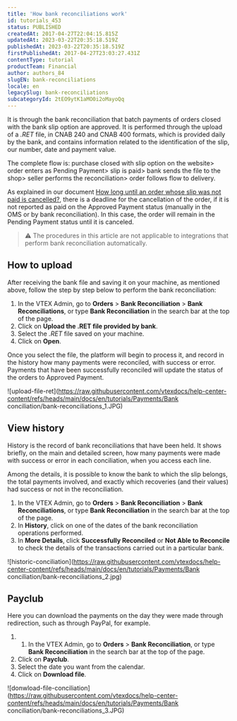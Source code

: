 ```yaml
---
title: 'How bank reconciliations work'
id: tutorials_453
status: PUBLISHED
createdAt: 2017-04-27T22:04:15.815Z
updatedAt: 2023-03-22T20:35:18.519Z
publishedAt: 2023-03-22T20:35:18.519Z
firstPublishedAt: 2017-04-27T23:03:27.431Z
contentType: tutorial
productTeam: Financial
author: authors_84
slugEN: bank-reconciliations
locale: en
legacySlug: bank-reconciliations
subcategoryId: 2tEO9ytK1aMO0i2oMayoQq
---
```


It is through the bank reconciliation that batch payments of orders closed with the bank slip option are approved. It is performed through the upload of a _.RET_ file, in CNAB 240 and CNAB 400 formats, which is provided daily by the bank, and contains information related to the identification of the slip, our number, date and payment value.

The complete flow is: purchase closed with slip option on the website&gt; order enters as Pending Payment&gt; slip is paid&gt; bank sends the file to the shop&gt; seller performs the reconciliation&gt; order follows flow to delivery.

As explained in our document [How long until an order whose slip was not paid is cancelled?](/hc/pt-br/articles/215033318 "How long until an order whose slip was not paid is cancelled?"), there is a deadline for the cancellation of the order, if it is not reported as paid on the Approved Payment status (manually in the OMS or by bank reconciliation). In this case, the order will remain in the Pending Payment status until it is canceled.

>⚠️ The procedures in this article are not applicable to integrations that perform bank reconciliation automatically.

## How to upload

After receiving the bank file and saving it on your machine, as mentioned above, follow the step by step below to perform the bank reconciliation:

1. In the VTEX Admin, go to **Orders** > **Bank Reconciliation** > **Bank Reconciliations**, or type **Bank Reconciliation** in the search bar at the top of the page.
2. Click on **Upload the .RET file provided by bank**.
3. Select the _.RET_ file saved on your machine.
4. Click on **Open**.

Once you select the file, the platform will begin to process it, and record in the history how many payments were reconciled, with success or error. Payments that have been successfully reconciled will update the status of the orders to Approved Payment.

![upload-file-ret](https://raw.githubusercontent.com/vtexdocs/help-center-content/refs/heads/main/docs/en/tutorials/Payments/Bank conciliation/bank-reconciliations_1.JPG)

## View history

History is the record of bank reconciliations that have been held. It shows briefly, on the main and detailed screen, how many payments were made with success or error in each conciliation, when you access each line.

Among the details, it is possible to know the bank to which the slip belongs, the total payments involved, and exactly which recoveries (and their values) had success or not in the reconciliation. 

1. In the VTEX Admin, go to **Orders** > **Bank Reconciliation** > **Bank Reconciliations**, or type **Bank Reconciliation** in the search bar at the top of the page.
3. In **History**, click on one of the dates of the bank reconciliation operations performed.
4. In **More Details**, click **Successfully Reconciled** or **Not Able to Reconcile** to check the details of the transactions carried out in a particular bank. 

![historic-conciliation](https://raw.githubusercontent.com/vtexdocs/help-center-content/refs/heads/main/docs/en/tutorials/Payments/Bank conciliation/bank-reconciliations_2.jpg)

## Payclub

Here you can download the payments on the day they were made through redirection, such as through PayPal, for example.

1. 1. In the VTEX Admin, go to **Orders** > **Bank Reconciliation**, or type **Bank Reconciliation** in the search bar at the top of the page.
3. Click on **Payclub**.
4. Select the date you want from the calendar.
5. Click on **Download file**.

![donwload-file-conciliation](https://raw.githubusercontent.com/vtexdocs/help-center-content/refs/heads/main/docs/en/tutorials/Payments/Bank conciliation/bank-reconciliations_3.JPG)
